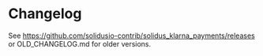 # Changelog

See https://github.com/solidusio-contrib/solidus_klarna_payments/releases or OLD_CHANGELOG.md for older versions.
